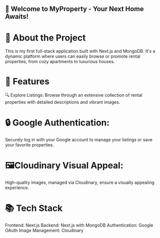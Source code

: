 ## 🏡 Welcome to MyProperty - Your Next Home Awaits!

# 🚀 About the Project

This is my first full-stack application built with Next.js and MongoDB. It's a dynamic platform where users can easily browse or promote rental properties, from cozy apartments to luxurious houses.

# 🌟 Features

🔍 Explore Listings: Browse through an extensive collection of rental properties with detailed descriptions and vibrant images.

# 🔒 Google Authentication:

Securely log in with your Google account to manage your listings or save your favorite properties.

# 🖼️Cloudinary Visual Appeal:

High-quality images, managed via Cloudinary, ensure a visually appealing experience.

# 📚 Tech Stack

Frontend: Next.js
Backend: Next.js with MongoDB
Authentication: Google OAuth
Image Management: Cloudinary
